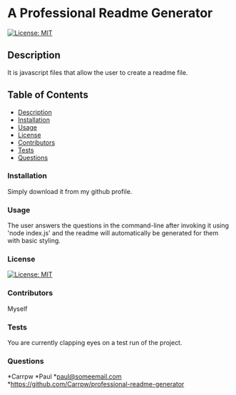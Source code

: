 
  
  # A Professional Readme Generator

  [![License: MIT](https://img.shields.io/badge/License-MIT-yellow.svg)](https://opensource.org/licenses/MIT)


  ## Description

  It is javascript files that allow the user to create a readme file.

  ## Table of Contents

  * [Description](#description)
  * [Installation](#installation)
  * [Usage](#usage)
  * [License](#license)
  * [Contributors](#contributors)
  * [Tests](#tests)
  * [Questions](#questions)
  
  ### Installation

  Simply download it from my github profile.

  ### Usage

  The user answers the questions in the command-line after invoking it using 'node index.js' and the readme will automatically be generated for them with basic styling.

  ### License

  [![License: MIT](https://img.shields.io/badge/License-MIT-yellow.svg)](https://opensource.org/licenses/MIT)

  ### Contributors

  Myself

  ### Tests

  You are currently clapping eyes on a test run of the project.

  ### Questions

  *Carrpw
  *Paul
  *paul@someemail.com
  *https://github.com/Carrpw/professional-readme-generator

